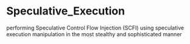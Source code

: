 # Speculative_Execution
 performing Speculative Control Flow Injection (SCFI) using speculative execution manipulation in the most stealthy and sophisticated manner
